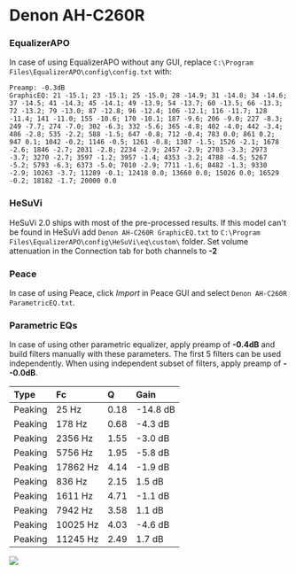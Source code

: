 # Denon AH-C260R

### EqualizerAPO
In case of using EqualizerAPO without any GUI, replace `C:\Program Files\EqualizerAPO\config\config.txt`
with:
```
Preamp: -0.3dB
GraphicEQ: 21 -15.1; 23 -15.1; 25 -15.0; 28 -14.9; 31 -14.8; 34 -14.6; 37 -14.5; 41 -14.3; 45 -14.1; 49 -13.9; 54 -13.7; 60 -13.5; 66 -13.3; 72 -13.2; 79 -13.0; 87 -12.8; 96 -12.4; 106 -12.1; 116 -11.7; 128 -11.4; 141 -11.0; 155 -10.6; 170 -10.1; 187 -9.6; 206 -9.0; 227 -8.3; 249 -7.7; 274 -7.0; 302 -6.3; 332 -5.6; 365 -4.8; 402 -4.0; 442 -3.4; 486 -2.8; 535 -2.2; 588 -1.5; 647 -0.8; 712 -0.4; 783 0.0; 861 0.2; 947 0.1; 1042 -0.2; 1146 -0.5; 1261 -0.8; 1387 -1.5; 1526 -2.1; 1678 -2.6; 1846 -2.7; 2031 -2.8; 2234 -2.9; 2457 -2.9; 2703 -3.3; 2973 -3.7; 3270 -2.7; 3597 -1.2; 3957 -1.4; 4353 -3.2; 4788 -4.5; 5267 -5.2; 5793 -6.3; 6373 -5.0; 7010 -2.9; 7711 -1.6; 8482 -1.3; 9330 -2.9; 10263 -3.7; 11289 -0.1; 12418 0.0; 13660 0.0; 15026 0.0; 16529 -0.2; 18182 -1.7; 20000 0.0
```

### HeSuVi
HeSuVi 2.0 ships with most of the pre-processed results. If this model can't be found in HeSuVi add
`Denon AH-C260R GraphicEQ.txt` to `C:\Program Files\EqualizerAPO\config\HeSuVi\eq\custom\` folder.
Set volume attenuation in the Connection tab for both channels to **-2**

### Peace
In case of using Peace, click *Import* in Peace GUI and select `Denon AH-C260R ParametricEQ.txt`.

### Parametric EQs
In case of using other parametric equalizer, apply preamp of **-0.4dB** and build filters manually
with these parameters. The first 5 filters can be used independently.
When using independent subset of filters, apply preamp of **--0.0dB**.

| Type    | Fc       |    Q | Gain     |
|:--------|:---------|:-----|:---------|
| Peaking | 25 Hz    | 0.18 | -14.8 dB |
| Peaking | 178 Hz   | 0.68 | -4.3 dB  |
| Peaking | 2356 Hz  | 1.55 | -3.0 dB  |
| Peaking | 5756 Hz  | 1.95 | -5.8 dB  |
| Peaking | 17862 Hz | 4.14 | -1.9 dB  |
| Peaking | 836 Hz   | 2.15 | 1.5 dB   |
| Peaking | 1611 Hz  | 4.71 | -1.1 dB  |
| Peaking | 7942 Hz  | 3.58 | 1.1 dB   |
| Peaking | 10025 Hz | 4.03 | -4.6 dB  |
| Peaking | 11245 Hz | 2.49 | 1.7 dB   |

![](https://raw.githubusercontent.com/jaakkopasanen/AutoEq/master/results/headphonecom/sbaf-serious/Denon%20AH-C260R/Denon%20AH-C260R.png)